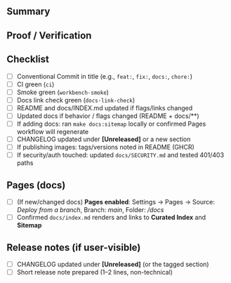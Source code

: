 ## Summary
<!-- What does this PR change and why? -->

## Proof / Verification
<!-- Attach screenshots, curl logs, or smoke run output here -->

## Checklist
- [ ] Conventional Commit in title (e.g., `feat:`, `fix:`, `docs:`, `chore:`)
- [ ] CI green (`ci`)
- [ ] Smoke green (`workbench-smoke`)
- [ ] Docs link check green (`docs-link-check`)
- [ ] README and docs/INDEX.md updated if flags/links changed
- [ ] Updated docs if behavior / flags changed (README + docs/**)
- [ ] If adding docs: ran `make docs:sitemap` locally or confirmed Pages workflow will regenerate
- [ ] CHANGELOG updated under **[Unreleased]** or a new section
- [ ] If publishing images: tags/versions noted in README (GHCR)
- [ ] If security/auth touched: updated `docs/SECURITY.md` and tested 401/403 paths

## Pages (docs)
- [ ] (If new/changed docs) **Pages enabled**: Settings → Pages → Source: *Deploy from a branch*, Branch: *main*, Folder: */docs*
- [ ] Confirmed `docs/index.md` renders and links to **Curated Index** and **Sitemap**

## Release notes (if user-visible)
- [ ] CHANGELOG updated under **[Unreleased]** (or the tagged section)
- [ ] Short release note prepared (1–2 lines, non-technical)
